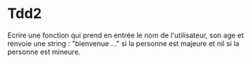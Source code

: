 # Tdd2

Ecrire une fonction qui prend en entrée le nom de l'utilisateur, son age et renvoie une string : "bienvenue ..." si la personne est majeure et nil si la personne est mineure.

